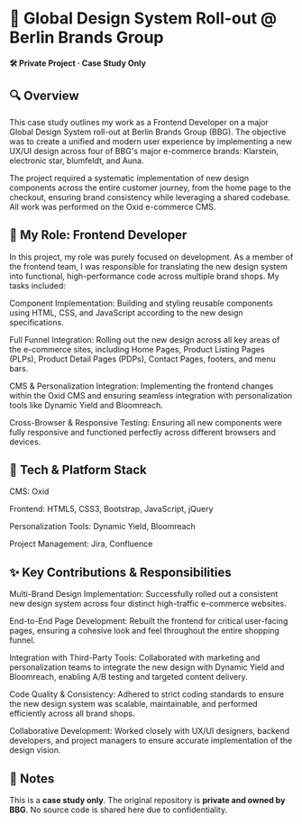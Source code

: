 # 🎨 Global Design System Roll-out @ Berlin Brands Group #

**🛠️ Private Project · Case Study Only**

## 🔍 Overview ##

This case study outlines my work as a Frontend Developer on a major Global Design System roll-out at Berlin Brands Group (BBG). The objective was to create a unified and modern user experience by implementing a new UX/UI design across four of BBG's major e-commerce brands: Klarstein, electronic star, blumfeldt, and Auna.

The project required a systematic implementation of new design components across the entire customer journey, from the home page to the checkout, ensuring brand consistency while leveraging a shared codebase. All work was performed on the Oxid e-commerce CMS.

## 👤 My Role: Frontend Developer ##

In this project, my role was purely focused on development. As a member of the frontend team, I was responsible for translating the new design system into functional, high-performance code across multiple brand shops. My tasks included:

Component Implementation: Building and styling reusable components using HTML, CSS, and JavaScript according to the new design specifications.

Full Funnel Integration: Rolling out the new design across all key areas of the e-commerce sites, including Home Pages, Product Listing Pages (PLPs), Product Detail Pages (PDPs), Contact Pages, footers, and menu bars.

CMS & Personalization Integration: Implementing the frontend changes within the Oxid CMS and ensuring seamless integration with personalization tools like Dynamic Yield and Bloomreach.

Cross-Browser & Responsive Testing: Ensuring all new components were fully responsive and functioned perfectly across different browsers and devices.

## 🧰 Tech & Platform Stack ##

CMS: Oxid

Frontend: HTML5, CSS3, Bootstrap, JavaScript, jQuery

Personalization Tools: Dynamic Yield, Bloomreach

Project Management: Jira, Confluence


## ✨ Key Contributions & Responsibilities ##

Multi-Brand Design Implementation: Successfully rolled out a consistent new design system across four distinct high-traffic e-commerce websites.

End-to-End Page Development: Rebuilt the frontend for critical user-facing pages, ensuring a cohesive look and feel throughout the entire shopping funnel.

Integration with Third-Party Tools: Collaborated with marketing and personalization teams to integrate the new design with Dynamic Yield and Bloomreach, enabling A/B testing and targeted content delivery.

Code Quality & Consistency: Adhered to strict coding standards to ensure the new design system was scalable, maintainable, and performed efficiently across all brand shops.

Collaborative Development: Worked closely with UX/UI designers, backend developers, and project managers to ensure accurate implementation of the design vision.

## 📌 Notes  
This is a **case study only**. The original repository is **private and owned by BBG**. No source code is shared here due to confidentiality.

